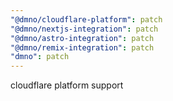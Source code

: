```yaml
---
"@dmno/cloudflare-platform": patch
"@dmno/nextjs-integration": patch
"@dmno/astro-integration": patch
"@dmno/remix-integration": patch
"dmno": patch
---
```


cloudflare platform support
